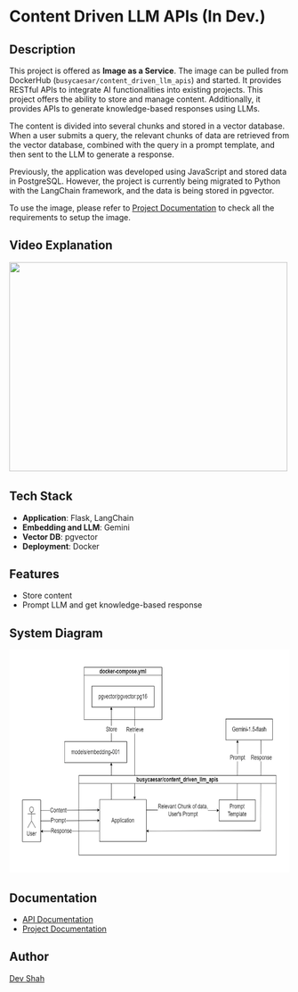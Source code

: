# Content Driven LLM APIs (In Dev.)

## Description

This project is offered as **Image as a Service**. The image can be pulled from DockerHub (`busycaesar/content_driven_llm_apis`) and started. It provides RESTful APIs to integrate AI functionalities into existing projects. This project offers the ability to store and manage content. Additionally, it provides APIs to generate knowledge-based responses using LLMs.

The content is divided into several chunks and stored in a vector database. When a user submits a query, the relevant chunks of data are retrieved from the vector database, combined with the query in a prompt template, and then sent to the LLM to generate a response.

Previously, the application was developed using JavaScript and stored data in PostgreSQL. However, the project is currently being migrated to Python with the LangChain framework, and the data is being stored in pgvector.

To use the image, please refer to [Project Documentation](./documentation.md) to check all the requirements to setup the image.

## Video Explanation

[<img src="https://img.youtube.com/vi/R7Xiv3iG7Fg/0.jpg" width="500" height="375"
/>](https://www.youtube.com/embed/R7Xiv3iG7Fg)

## Tech Stack

- **Application**: Flask, LangChain
- **Embedding and LLM**: Gemini
- **Vector DB**: pgvector
- **Deployment**: Docker

## Features

- Store content
- Prompt LLM and get knowledge-based response

## System Diagram

<img src="./system_diagram.png" width="750" height="400" />

## Documentation

- [API Documentation](./api-documentation.md)
- [Project Documentation](./documentation.md)

## Author

[Dev Shah](https://github.com/busycaesar)
